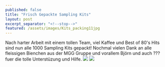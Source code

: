 ```yaml
---
published: false
title: "Frisch Gepackte Sampling Kits"
layout: post
excerpt_separator: "<!--stop-->"
featured: /assets/images/Kits_packing11jpg
---
```

Nach harter Arbeit mit einem tollen Team, viel Kaffee und Best of 80's Hits sind nun alle 1000 Sampling Kits gepackt!
Nochmal vielen Dank an alle fleissigen Bienchen aus der MGG Gruppe und vorallem Björn und auch ??? fuer die tolle Unterstüzung und Hilfe. 
![]({{site.baseurl}}//assets/images/Kits_packing7.jpg)
![]({{site.baseurl}}//assets/images/Kits_packing5jpg)
